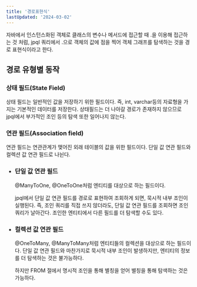```yaml
---
title: '경로표현식'
lastUpdated: '2024-03-02'
---
```


자바에서 인스턴스화된 객체로 클래스의 변수나 메서드에 접근할 때 .을 이용해 접근하는 것 처럼, jpql 쿼리에서 .으로 객체의 값에 점을 찍어 객체 그래프를 탐색하는 것을 경로 표현식이라고 한다.

## 경로 유형별 동작

### 상태 필드(State Field)
상태 필드는 일반적인 값을 저장하기 위한 필드이다. 즉, int, varchar등의 자료형을 가지는 기본적인 데이터를 저장한다. 상태필드는 더 나아갈 경로가 존재하지 않으므로 jpql에서 부가적인 조인 등의 탐색 또한 일어나지 않는다.

### 연관 필드(Association field)
연관 필드는 연관관계가 맺어진 외래 테이블의 값을 위한 필드이다. 단일 값 연관 필드와 컬렉션 값 연관 필드로 나뉜다.

- ### 단일 값 연관 필드
    <p>@ManyToOne, @OneToOne처럼 엔티티를 대상으로 하는 필드이다.</p>
    <p>jpql에서 단일 값 연관 필드를 경로로 표현하여 조회하게 되면, 묵시적 내부 조인이 실행된다. 즉, 조인 쿼리를 직접 쓰지 않더라도, 단일 값 연관 필드를 조회하면 조인 쿼리가 날아간다. 조인한 엔티티에서 다른 필드를 더 탐색할 수도 있다.</p>

- ### 컬렉션 값 연관 필드
    <p>@OneToMany, @ManyToMany처럼 엔티티들의 컬렉션을 대상으로 하는 필드이다. 단일 값 연관 필드와 마찬가지로 묵시적 내부 조인이 발생하지만, 엔티티의 정보를 더 탐색하는 것은 불가능하다.</p>
    <p>하지만 FROM 절에서 명시적 조인을 통해 별칭을 얻어 별칭을 통해 탐색하는 것은 가능하다.</p>